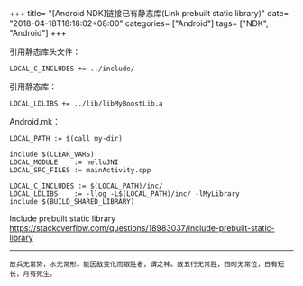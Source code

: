 +++
title= "[Android NDK]链接已有静态库(Link prebuilt static library)"
date= "2018-04-18T18:18:02+08:00"
categories= ["Android"]
tags= ["NDK", "Android"]
+++

引用静态库头文件：

    LOCAL_C_INCLUDES += ../include/

引用静态库：

    LOCAL_LDLIBS += ../lib/libMyBoostLib.a

Android.mk：

    LOCAL_PATH := $(call my-dir)

    include $(CLEAR_VARS)
    LOCAL_MODULE    := helloJNI
    LOCAL_SRC_FILES := mainActivity.cpp

    LOCAL_C_INCLUDES := $(LOCAL_PATH)/inc/
    LOCAL_LDLIBS    := -llog -L$(LOCAL_PATH)/inc/ -lMyLibrary
    include $(BUILD_SHARED_LIBRARY)

Include prebuilt static library  
https://stackoverflow.com/questions/18983037/include-prebuilt-static-library

***
`故兵无常势，水无常形。能因敌变化而取胜者，谓之神。故五行无常胜，四时无常位，日有短长，月有死生。`